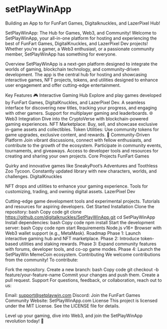 # setPlayWinApp
Building an App to for FunFart Games, Digitalknuckles, and LazerPixel Hub!

SetPlayWinApp: The Hub for Games, Web3, and Community!
Welcome to SetPlayWinApp, your all-in-one platform for hosting and experiencing the best of FunFart Games, DigitalKnuckles, and LazerPixel Dev projects! Whether you're a gamer, a Web3 enthusiast, or a passionate community member, SetPlayWinApp has something for everyone.

Overview
SetPlayWinApp is a next-gen platform designed to integrate the worlds of gaming, blockchain technology, and community-driven development. The app is the central hub for hosting and showcasing interactive games, NFT projects, tokens, and utilities designed to enhance user engagement and offer cutting-edge entertainment.

Key Features
🎮 Interactive Gaming Hub
Explore and play games developed by FunFart Games, DigitalKnuckles, and LazerPixel Dev.
A seamless interface for discovering new titles, tracking your progress, and engaging with other gamers.
Support for multiplayer gaming and leaderboards.
🌐 Web3 Integration
Dive into the CryptoVerse with blockchain-powered gaming experiences.
NFT Marketplace: Buy, sell, and showcase exclusive in-game assets and collectibles.
Token Utilities: Use community tokens for game upgrades, exclusive content, and rewards.
🤝 Community-Driven Platform
Join vibrant discussions, connect with fellow enthusiasts, and contribute to the growth of the ecosystem.
Participate in community events, tournaments, and giveaways.
Access to developer tools and resources for creating and sharing your own projects.
Core Projects
FunFart Games

Quirky and innovative games like SneakyPoot’s Adventures and Toothless Zoo Tycoon.
Constantly updated library with new characters, worlds, and challenges.
DigitalKnuckles

NFT drops and utilities to enhance your gaming experience.
Tools for customizing, trading, and owning digital assets.
LazerPixel Dev

Cutting-edge game development tools and experimental projects.
Tutorials and resources for aspiring developers.
Get Started
Installation
Clone the repository:
bash
Copy code
git clone https://github.com/digitalknuckles/SetPlayWinApp.git
cd SetPlayWinApp
Install dependencies:
bash
Copy code
npm install
Start the development server:
bash
Copy code
npm start
Requirements
Node.js v16+
Browser with Web3 wallet support (e.g., MetaMask).
Roadmap
Phase 1: Launch interactive gaming hub and NFT marketplace.
Phase 2: Introduce token-based utilities and staking rewards.
Phase 3: Expand community features with forums, developer tools, and co-op game modes.
Phase 4: Launch the SetPlayWin MemeCoin ecosystem.
Contributing
We welcome contributions from the community! To contribute:

Fork the repository.
Create a new branch:
bash
Copy code
git checkout -b feature/your-feature-name
Commit your changes and push them.
Create a pull request.
Support
For questions, feedback, or collaboration, reach out to us:

Email: support@setplaywin.com
Discord: Join the FunFart Games Community
Website: SetPlayWinApp.com
License
This project is licensed under the MIT License. See the LICENSE file for details.

Level up your gaming, dive into Web3, and join the SetPlayWinApp revolution today! 🚀
